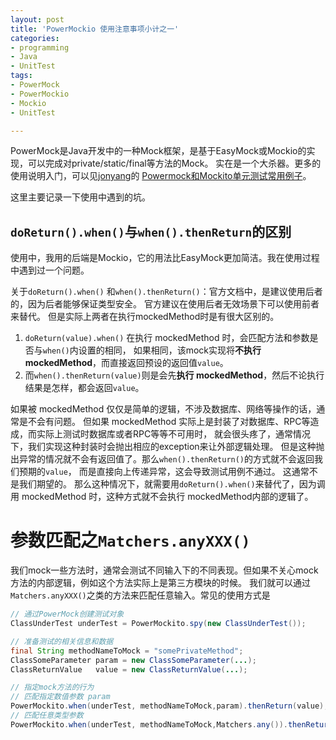 ```yaml
---
layout: post
title: 'PowerMockio 使用注意事项小计之一'
categories: 
- programming
- Java
- UnitTest
tags:
- PowerMock
- PowerMockio
- Mockio
- UnitTest

---
```



PowerMock是Java开发中的一种Mock框架，是基于EasyMock或Mockio的实现，可以完成对private/static/final等方法的Mock。
实在是一个大杀器。更多的使用说明入门，可以见[jonyang](http://km.oa.com/user/jonyang)的
[Powermock和Mockito单元测试常用例子](http://km.oa.com/group/23033/articles/show/206825)。

这里主要记录一下使用中遇到的坑。

## `doReturn().when()`与`when().thenReturn`的区别


使用中，我用的后端是Mockio，它的用法比EasyMock更加简洁。我在使用过程中遇到过一个问题。

关于`doReturn().when()` 和`when().thenReturn()`：官方文档中，是建议使用后者的，因为后者能够保证类型安全。
官方建议在使用后者无效场景下可以使用前者来替代。
但是实际上两者在执行mockedMethod时是有很大区别的。
1. `doReturn(value).when()` 在执行 mockedMethod 时，会匹配方法和参数是否与`when()`内设置的相同，
如果相同，该mock实现将**不执行mockedMethod**，而直接返回预设的返回值`value`。
2. 而`when().thenReturn(value)`则是会先**执行 mockedMethod**，然后不论执行结果是怎样，都会返回`value`。

如果被 mockedMethod 仅仅是简单的逻辑，不涉及数据库、网络等操作的话，通常是不会有问题。
但如果 mockedMethod 实际上是封装了对数据库、RPC等造成，而实际上测试时数据库或者RPC等等不可用时，
就会很头疼了，通常情况下，我们实现这种封装时会抛出相应的exception来让外部逻辑处理。
但是这种抛出异常的情况就不会有返回值了。那么`when().thenReturn()`的方式就不会返回我们预期的`value`，
而是直接向上传递异常，这会导致测试用例不通过。
这通常不是我们期望的。
那么这种情况下，就需要用`doReturn().when()`来替代了，因为调用 mockedMethod 时，这种方式就不会执行 mockedMethod内部的逻辑了。

参数匹配之`Matchers.anyXXX()`
================================

我们mock一些方法时，通常会测试不同输入下的不同表现。但如果不关心mock方法的内部逻辑，例如这个方法实际上是第三方模块的时候。
我们就可以通过`Matchers.anyXXX()`之类的方法来匹配任意输入。常见的使用方式是

```Java
// 通过PowerMock创建测试对象
ClassUnderTest underTest = PowerMockito.spy(new ClassUnderTest());

// 准备测试的相关信息和数据
final String methodNameToMock = "somePrivateMethod";
ClassSomeParameter param = new ClassSomeParameter(...);
ClassReturnValue   value = new ClassReturnValue(...);

// 指定mock方法的行为
// 匹配指定数值参数 param
PowerMockito.when(underTest, methodNameToMock,param).thenReturn(value);
// 匹配任意类型参数
PowerMockito.when(underTest, methodNameToMock,Matchers.any()).thenReturn(value);
```
